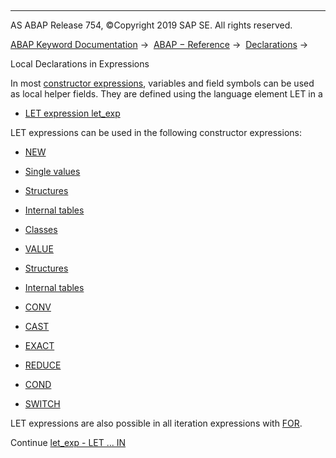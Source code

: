   

* * *

AS ABAP Release 754, ©Copyright 2019 SAP SE. All rights reserved.

[ABAP Keyword Documentation](https://help.sap.com/doc/abapdocu_754_index_htm/7.54/en-US/abenabap.htm) →  [ABAP − Reference](https://help.sap.com/doc/abapdocu_754_index_htm/7.54/en-US/abenabap_reference.htm) →  [Declarations](https://help.sap.com/doc/abapdocu_754_index_htm/7.54/en-US/abendeclarations.htm) → 

Local Declarations in Expressions

In most [constructor expressions](https://help.sap.com/doc/abapdocu_754_index_htm/7.54/en-US/abenconstructor_expression_glosry.htm "Glossary Entry"), variables and field symbols can be used as local helper fields. They are defined using the language element LET in a

-   [LET expression let\_exp](https://help.sap.com/doc/abapdocu_754_index_htm/7.54/en-US/abaplet.htm)

LET expressions can be used in the following constructor expressions:

-   [NEW](https://help.sap.com/doc/abapdocu_754_index_htm/7.54/en-US/abenconstructor_expression_new.htm)

-   [Single values](https://help.sap.com/doc/abapdocu_754_index_htm/7.54/en-US/abennew_constructor_params_single.htm)

-   [Structures](https://help.sap.com/doc/abapdocu_754_index_htm/7.54/en-US/abennew_constructor_params_struct.htm)

-   [Internal tables](https://help.sap.com/doc/abapdocu_754_index_htm/7.54/en-US/abennew_constructor_params_itab.htm)

-   [Classes](https://help.sap.com/doc/abapdocu_754_index_htm/7.54/en-US/abennew_constructor_params_class.htm)

-   [VALUE](https://help.sap.com/doc/abapdocu_754_index_htm/7.54/en-US/abenconstructor_expression_value.htm)

-   [Structures](https://help.sap.com/doc/abapdocu_754_index_htm/7.54/en-US/abenvalue_constructor_params_struc.htm)

-   [Internal tables](https://help.sap.com/doc/abapdocu_754_index_htm/7.54/en-US/abenvalue_constructor_params_itab.htm)

-   [CONV](https://help.sap.com/doc/abapdocu_754_index_htm/7.54/en-US/abenconstructor_expression_conv.htm)

-   [CAST](https://help.sap.com/doc/abapdocu_754_index_htm/7.54/en-US/abenconstructor_expression_cast.htm)

-   [EXACT](https://help.sap.com/doc/abapdocu_754_index_htm/7.54/en-US/abenconstructor_expression_exact.htm)

-   [REDUCE](https://help.sap.com/doc/abapdocu_754_index_htm/7.54/en-US/abenconstructor_expression_reduce.htm)

-   [COND](https://help.sap.com/doc/abapdocu_754_index_htm/7.54/en-US/abenconditional_expression_cond.htm)

-   [SWITCH](https://help.sap.com/doc/abapdocu_754_index_htm/7.54/en-US/abenconditional_expression_switch.htm)

LET expressions are also possible in all iteration expressions with [FOR](https://help.sap.com/doc/abapdocu_754_index_htm/7.54/en-US/abenfor.htm).

Continue
[let\_exp - LET ... IN](https://help.sap.com/doc/abapdocu_754_index_htm/7.54/en-US/abaplet.htm)